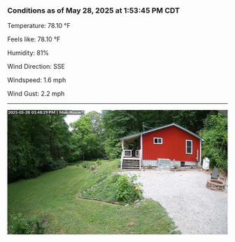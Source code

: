 ### Conditions as of May 28, 2025 at 1:53:45 PM CDT 

Temperature: 78.10 &deg;F

Feels like: 78.10 &deg;F

Humidity: 81%

Wind Direction: SSE

Windspeed: 1.6 mph

Wind Gust: 2.2 mph

---

<img src="./images/latest.jpeg"/>

